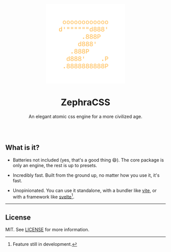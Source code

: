 <div align="center">
    <img alt="Zephra Logo" width="250" src="https://raw.githubusercontent.com/zephracss/.github/main/assets/logo-transparent.png" />
    <h1>ZephraCSS</h1>
</div>

<p align="center">An elegant atomic css engine for a more civilized age.</p>

<br/>
<br/>

## What is it?

- Batteries not included (yes, that's a good thing 😄). The core package is only an engine, the rest is up to presets.

- Incredibly fast. Built from the ground up, no matter how you use it, it's fast.

- Unopinionated. You can use it standalone, with a bundler like [vite](https://vitejs.dev), or with a framework like [svelte](https://svelte.dev)[^1].

---

## License

MIT. See [LICENSE](./LICENSE) for more information.

[^1]: Feature still in development.